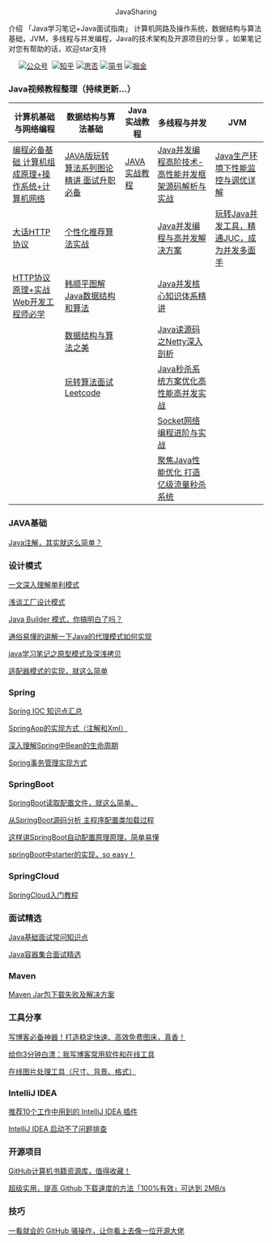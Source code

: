 <p align='center'font='18px'> JavaSharing</p>

介绍
「Java学习笔记+Java面试指南」 计算机网路及操作系统，数据结构与算法基础，JVM，多线程与并发编程，Java的技术架构及开源项目的分享 。如果笔记对您有帮助的话，欢迎star支持

&nbsp;&nbsp;&nbsp;&nbsp;&nbsp;[![公众号](https://img.shields.io/badge/%E5%85%AC%E4%BC%97%E5%8F%B7-%E9%98%BF%E7%A6%8F%E8%81%8A%E7%BC%96%E7%A8%8B-brightgreen)](https://mp.weixin.qq.com/s?__biz=MzIzMDg0NTUzNQ==&amp;mid=2247484784&amp;idx=1&amp;sn=fe6c6b91780f1ae12c8fd53cf453a982&amp;chksm=e8ac7840dfdbf156a47eda95bc892c54f54c52d20b1557bb5769070a13a30da50a398b79aa2c&token=1827893064&lang=zh_CN#rd) &nbsp;[![知乎](https://img.shields.io/badge/%E7%9F%A5%E4%B9%8E-%E9%98%BF%E7%A6%8F%E8%81%8A%E7%BC%96%E7%A8%8B-green)](https://www.zhihu.com/people/xiaofuzi123)&nbsp;[![思否](https://img.shields.io/badge/%E6%80%9D%E5%90%A6-%E9%98%BF%E7%A6%8F%E8%81%8A%E7%BC%96%E7%A8%8B-orange)](https://segmentfault.com/u/xiaofuzi123)&nbsp;[![简书](https://img.shields.io/badge/%E7%AE%80%E4%B9%A6-%E9%98%BF%E7%A6%8F%E8%81%8A%E7%BC%96%E7%A8%8B-blue)](https://www.jianshu.com/u/a3fa8f8e3f8b)&nbsp;[![掘金](https://img.shields.io/badge/%E6%8E%98%E9%87%91-%E9%98%BF%E7%A6%8F%E8%81%8A%E7%BC%96%E7%A8%8B-blueviolet)](https://juejin.cn/user/729731453946135)&nbsp;

### Java视频教程整理（持续更新...）

| 计算机基础与网络编程                                         | 数据结构与算法基础                          | Java实战教程     | 多线程与并发                                          | JVM                                           |
| ------------------------------------------------------------ | ------------------------------------------- | ---------------- | ----------------------------------------------------- | --------------------------------------------- |
| [编程必备基础 计算机组成原理+操作系统+计算机网络](https://github.com/GenuineXiaofuzi/JavaSharing/blob/master/Java%E5%AD%A6%E4%B9%A0%E8%B7%AF%E7%BA%BF/%E8%AE%A1%E7%AE%97%E6%9C%BA%E5%9F%BA%E7%A1%80%E4%B8%8E%E7%BD%91%E7%BB%9C%E7%BC%96%E7%A8%8B/%E7%BC%96%E7%A8%8B%E5%BF%85%E5%A4%87%E5%9F%BA%E7%A1%80%20%E8%AE%A1%E7%AE%97%E6%9C%BA%E7%BB%84%E6%88%90%E5%8E%9F%E7%90%86%2B%E6%93%8D%E4%BD%9C%E7%B3%BB%E7%BB%9F%2B%E8%AE%A1%E7%AE%97%E6%9C%BA%E7%BD%91%E7%BB%9C.md) | [JAVA版玩转算法系列图论精讲 面试升职必备]() | [JAVA实战教程]() | [Java并发编程高阶技术-高性能并发框架源码解析与实战]() | [Java生产环境下性能监控与调优详解]()          |
| [大话HTTP协议](https://github.com/GenuineXiaofuzi/JavaSharing/blob/master/Java%E5%AD%A6%E4%B9%A0%E8%B7%AF%E7%BA%BF/%E8%AE%A1%E7%AE%97%E6%9C%BA%E5%9F%BA%E7%A1%80%E4%B8%8E%E7%BD%91%E7%BB%9C%E7%BC%96%E7%A8%8B/%E7%BC%96%E7%A8%8B%E5%BF%85%E5%A4%87%E5%9F%BA%E7%A1%80%20%E5%A4%A7%E8%AF%9DHTTP%E5%8D%8F%E8%AE%AE.md) | [个性化推荐算法实战]()                      |                  | [Java并发编程与高并发解决方案]()                      | [玩转Java并发工具，精通JUC，成为并发多面手]() |
| [HTTP协议原理+实战 Web开发工程师必学](https://github.com/GenuineXiaofuzi/JavaSharing/blob/master/Java%E5%AD%A6%E4%B9%A0%E8%B7%AF%E7%BA%BF/%E8%AE%A1%E7%AE%97%E6%9C%BA%E5%9F%BA%E7%A1%80%E4%B8%8E%E7%BD%91%E7%BB%9C%E7%BC%96%E7%A8%8B/HTTP%E5%8D%8F%E8%AE%AE%E5%8E%9F%E7%90%86%2B%E5%AE%9E%E6%88%98%20Web%E5%BC%80%E5%8F%91%E5%B7%A5%E7%A8%8B%E5%B8%88%E5%BF%85%E5%AD%A6.md) | [韩顺平图解Java数据结构和算法]()            |                  | [Java并发核心知识体系精讲]()                          |                                               |
|                                                              | [数据结构与算法之美]()                      |                  | [Java读源码之Netty深入剖析]()                         |                                               |
|                                                              | [玩转算法面试Leetcode]()                    |                  | [Java秒杀系统方案优化高性能高并发实战]()              |                                               |
|                                                              |                                             |                  | [Socket网络编程进阶与实战]()                          |                                               |
|                                                              |                                             |                  | [聚焦Java性能优化 打造亿级流量秒杀系统]()             |                                               |



### JAVA基础

[Java注解，其实就这么简单？](https://mp.weixin.qq.com/s?__biz=MzIzMDg0NTUzNQ==&amp;mid=2247483995&amp;idx=1&amp;sn=6aad00ae4762941f233f59e78a08b304&amp;chksm=e8ac7f6bdfdbf67d8e5b1ee25a4532304df547a40fb7955186454731cb9eef147784af8cba65&token=676814622&lang=zh_CN#rd)

### 设计模式

[一文深入理解单利模式](https://mp.weixin.qq.com/s?__biz=MzIzMDg0NTUzNQ==&amp;mid=2247483690&amp;idx=1&amp;sn=c78080094eaeecd70a694dd9c5418897&amp;chksm=e8ac7c1adfdbf50c6e70437ac31f0d98d7e58e7bfbce6f4ab9c17066856e4ac3ddd9271e88d4&token=676814622&lang=zh_CN#rd)

[浅谈工厂设计模式](https://mp.weixin.qq.com/s?__biz=MzIzMDg0NTUzNQ==&amp;mid=2247483730&amp;idx=1&amp;sn=92dc2b0100e4003ab001245432339952&amp;chksm=e8ac7c62dfdbf57452c48799c608460c4e269603519497b8fe41bf31594914d1a27fceac2e93&token=676814622&lang=zh_CN#rd)

[Java Builder 模式，你搞明白了吗？](https://mp.weixin.qq.com/s?__biz=MzIzMDg0NTUzNQ==&amp;mid=2247483744&amp;idx=1&amp;sn=558f3c16c1e8c497195931f2bd1c032d&amp;chksm=e8ac7c50dfdbf546ebf1bc54656b0efa5cacf1696d6d4b42245cce69a2ca011fea1a28cf24a8&token=676814622&lang=zh_CN#rd)

[通俗易懂的讲解一下Java的代理模式如何实现](https://mp.weixin.qq.com/s?__biz=MzIzMDg0NTUzNQ==&amp;mid=2247483856&amp;idx=1&amp;sn=d6ac20b517cc930b83a6be2f149734e8&amp;chksm=e8ac7ce0dfdbf5f64247528d40c542cb3398d05d5c25fc934478284181ac7607b651f8e21e54&token=676814622&lang=zh_CN#rd)

[java学习笔记之原型模式及深浅拷贝](https://mp.weixin.qq.com/s?__biz=MzIzMDg0NTUzNQ==&amp;mid=2247483873&amp;idx=1&amp;sn=dd54b5b8a47151388412a7e727d397fd&amp;chksm=e8ac7cd1dfdbf5c74d27a6c2614b071a286e6035848e010b5df262998d0610ae5accb1f2f83e&token=676814622&lang=zh_CN#rd)

[适配器模式的实现，就这么简单](https://mp.weixin.qq.com/s?__biz=MzIzMDg0NTUzNQ==&amp;mid=2247484017&amp;idx=1&amp;sn=583dc4fc1ff1c9952ba77e65090f6e35&amp;chksm=e8ac7f41dfdbf657267ddca13f8108efaa739c623a1802fb3297cf3fdf57609b029bdbcba2d1&token=676814622&lang=zh_CN#rd)

### Spring

[Spring IOC 知识点汇总](https://mp.weixin.qq.com/s?__biz=MzIzMDg0NTUzNQ==&amp;mid=2247484199&amp;idx=1&amp;sn=1fb45ae5fbcfd6a3ae8e7821b1ff070b&amp;chksm=e8ac7e17dfdbf7014f9d1299e5cf9a19f245e7d29f98d9e1488a262d1a7b1d27e766ec9bc373&token=676814622&lang=zh_CN#rd)

[SpringAop的实现方式（注解和Xml）](https://mp.weixin.qq.com/s?__biz=MzIzMDg0NTUzNQ==&amp;mid=2247484211&amp;idx=1&amp;sn=45b48f59bf777ada85cba1b20d7d00bf&amp;chksm=e8ac7e03dfdbf7153d1ca92b018426eb0e904625e5c9df2a7e60a67e59b916debeea4cc35e0e&token=676814622&lang=zh_CN#rd)

[深入理解Spring中Bean的生命周期](https://mp.weixin.qq.com/s?__biz=MzIzMDg0NTUzNQ==&amp;mid=2247484228&amp;idx=1&amp;sn=d140e4cb7ca6ff63c36cecf2f203677b&amp;chksm=e8ac7e74dfdbf762b78671a5e6f4fcca243744bc01c05148ea53cf338043f3d9fd1d30854909&token=676814622&lang=zh_CN#rd)

[Spring事务管理实现方式](https://mp.weixin.qq.com/s?__biz=MzIzMDg0NTUzNQ==&amp;mid=2247484245&amp;idx=1&amp;sn=de06940d1d40c69ad419b7697feef586&amp;chksm=e8ac7e65dfdbf773cfa234ff614be7cc79fe7adf8441dab227f5c4676dcb11bb78f8b147fac3&token=676814622&lang=zh_CN#rd)

### SpringBoot

[SpringBoot读取配置文件，就这么简单。](https://mp.weixin.qq.com/s?__biz=MzIzMDg0NTUzNQ==&amp;mid=2247484056&amp;idx=1&amp;sn=7c622a3f721627ee7e150a2b192ed1b4&amp;chksm=e8ac7fa8dfdbf6beb23a5f46108d9366b674bc83487d252cbe027db51c69b1e345defc137f20&token=676814622&lang=zh_CN#rd)

[从SpringBoot源码分析 主程序配置类加载过程](https://mp.weixin.qq.com/s?__biz=MzIzMDg0NTUzNQ==&amp;mid=2247484113&amp;idx=1&amp;sn=bff03717561855f424dcb77d6fc04b4f&amp;chksm=e8ac7fe1dfdbf6f7c596013dae58e6f5051ef6edbdabeb452a5ef5611a13a474b2977392ff33&token=676814622&lang=zh_CN#rd)

[这样讲SpringBoot自动配置原理原理，简单易懂](https://mp.weixin.qq.com/s?__biz=MzIzMDg0NTUzNQ==&amp;mid=2247484128&amp;idx=1&amp;sn=ce066c655bd921aa37668d1d0ab602ad&amp;chksm=e8ac7fd0dfdbf6c62cdf6d7008b9112161bfae30ecdd2b5e2a2323bc919c69716f69dd1213c6&token=676814622&lang=zh_CN#rd)

[springBoot中starter的实现，so easy！](https://mp.weixin.qq.com/s?__biz=MzIzMDg0NTUzNQ==&amp;mid=2247484150&amp;idx=1&amp;sn=128df924f4257557aef17884b84dff9e&amp;chksm=e8ac7fc6dfdbf6d0418435401e77c91dc6e3dce2743142932173166ff37848047791a3a866c8&token=676814622&lang=zh_CN#rd)

### SpringCloud

[SpringCloud入门教程](https://juejin.im/post/5de2553e5188256e885f4fa3)

### 面试精选

[Java基础面试常问知识点](https://mp.weixin.qq.com/s?__biz=MzIzMDg0NTUzNQ==&mid=2247484784&idx=1&sn=fe6c6b91780f1ae12c8fd53cf453a982&chksm=e8ac7840dfdbf156a47eda95bc892c54f54c52d20b1557bb5769070a13a30da50a398b79aa2c&token=2132270684&lang=zh_CN#rd)

[Java容器集合面试精选](https://mp.weixin.qq.com/s?__biz=MzIzMDg0NTUzNQ==&tempkey=MTEwOF9XWVAvUnpYNEJmR01BbHA4VVdZMDdvcHhXVzlXYnJ5SnNFajEyQmppVy1jckYwcDd3MzRxQ2l2WEJYa3BpeUU1ZWx3VUtEUGYtd2tVTDNNSXZEVGZKVWJfM1FPUFVTenlvR3dkZ3ZOcjduNkVnemM5VDg2cGtZRnozRGE0VW5Ib0hoa3pBREhnSDJ2eWRLZ1RmYi00aTBUaGtDWVc4UzAyTHN5bnRRfn4%3D&chksm=68ac7b2a5fdbf23c5fd976400bfc90e73e59affbd848ac20093d705aa131430a9b695923398f#rd)

### Maven

[Maven Jar包下载失败及解决方案](https://mp.weixin.qq.com/s?__biz=MzIzMDg0NTUzNQ==&tempkey=MTA2OF9jSDU2SWFyYkYxd08za0lWM2xLOEtFNTY0X1JxWF9qclJpeER2U0oyRVZUWGZoTFlkUml2Nk1MM1VPNWRqX2xMTllGODJleFpmdWE1WTRSMzAwMTdLeE5VcUZsaVVkanRXd0VFQ050NDRxOVZzSXlCQ3hsVzdCMVhGSFhnZi1tbWlsOU5mZGZEY2l6NE1zb2I0aFMzWWsxS0JPMDlnTlNQb0xtTFFBfn4%3D&chksm=68ac7eb05fdbf7a64ebb99bb14b815f6150263542e58b4e9e87aa11d7d0d5d3e6f97872723bb&__mpa_temp_link_flag=1&token=1711853219#rd)

### 工具分享

[写博客必备神器！打造稳定快速、高效免费图床，真香！](https://mp.weixin.qq.com/s?__biz=MzIzMDg0NTUzNQ==&amp;mid=2247484073&amp;idx=1&amp;sn=1ce760292e7c436a341536fc9222014d&amp;chksm=e8ac7f99dfdbf68f0957c7b291be67bc1d3277887d3c642b607fb1cdda56b1102081780528b6&token=676814622&lang=zh_CN#rd)

[给你3分钟白漂：我写博客常用软件和在线工具](https://mp.weixin.qq.com/s?__biz=MzIzMDg0NTUzNQ==&amp;mid=2247484259&amp;idx=1&amp;sn=84317de5f4e12d1a46be48631ec9019e&amp;chksm=e8ac7e53dfdbf745c8a84b7207522c14f28f6a4adf43af83e94571bfd244b1d3f988a3998d29&token=676814622&lang=zh_CN#rd)

[在线图片处理工具（尺寸、背景、格式）](https://mp.weixin.qq.com/s/OFtqWYYhmFD6t8vV9X_oow)


### IntelliJ IDEA

[推荐10个工作中用到的 IntelliJ IDEA 插件](https://mp.weixin.qq.com/s?__biz=MzIzMDg0NTUzNQ==&amp;mid=2247485167&amp;idx=1&amp;sn=129ef5caf7232f0a4a22843264f622af&amp;chksm=e8ac7bdfdfdbf2c913ec7460cc4253e145ca3e36c08512edad4bf0d681574e5cc288c918f198&token=390065041&lang=zh_CN#rd)

[IntelliJ IDEA 启动不了问题排查](https://mp.weixin.qq.com/s?__biz=MzIzMDg0NTUzNQ==&mid=2247485200&idx=1&sn=84cee04092efce1a76af66ee8b0ca020&chksm=e8ac7a20dfdbf336e5e37c654dafe1ea1a3066cab905d232165271b549d756218081b0a8fef8&token=1862842542&lang=zh_CN#rd)


### 开源项目

[GitHub计算机书籍资源库，值得收藏！](https://mp.weixin.qq.com/s?__biz=MzIzMDg0NTUzNQ==&amp;mid=2247485089&amp;idx=1&amp;sn=f3c1481c8816e8a736dc96970cf4a04b&amp;chksm=e8ac7b91dfdbf2879de913dbd9f3d6fadc3776b0f789c0a55456864d90d829a9fc2eb3d43a1b&token=1827893064&lang=zh_CN#rd)

[超级实用，提高 Github 下载速度的方法「100%有效」可达到 2MB/s](https://mp.weixin.qq.com/s/EYYZRPIld81K585UC5RzKg)

###  技巧

[一看就会的 GitHub 骚操作，让你看上去像一位开源大佬](https://juejin.cn/post/6949202430886150180)


